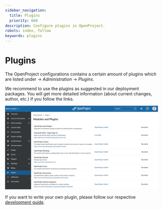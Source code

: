 ```yaml
---
sidebar_navigation:
  title: Plugins
  priority: 660
description: Configure plugins in OpenProject.
robots: index, follow
keywords: plugins
---
```

# Plugins

The OpenProject configurations contains a certain amount of plugins which are listed under -> *Administration* -> *Plugins*.

We recommend to use the plugins as suggested in our deployment packages. You will get more detailed information (about current changes, author, etc.) if you follow the links.

![OpenProject plugins](image-20200124100220714.png)

If you want to write your own plugin, please follow our respective [development guide](../../development/create-openproject-plugin). 
